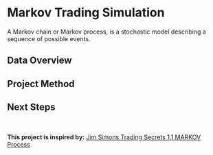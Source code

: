 # Markov Trading Simulation
A Markov chain or Markov process, is a stochastic model describing a sequence of possible events.

## Data Overview

## Project Method

## Next Steps

<br>

**This project is inspired by:** [Jim Simons Trading Secrets 1.1 MARKOV Process](https://youtu.be/gA0egjZcRB0?si=fLeK8eZRyByx-TnU)
